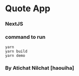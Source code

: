 # Quote App
### NextJS

### command to run
```
yarn
yarn build
yarn demo
```

### By Atichat Nilchat [haouiha]
